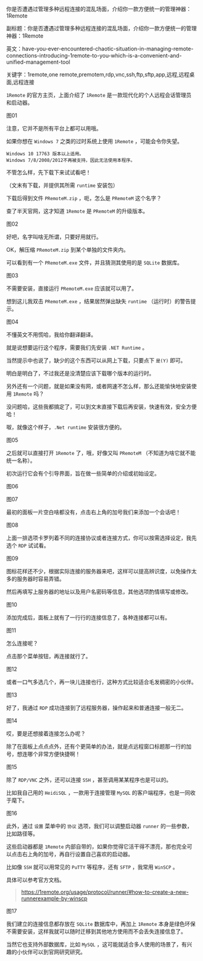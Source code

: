 你是否遭遇过管理多种远程连接的混乱场面，介绍你一款方便统一的管理神器：1Remote

副标题：你是否遭遇过管理多种远程连接的混乱场面，介绍你一款方便统一的管理神器：1Remote

英文：have-you-ever-encountered-chaotic-situation-in-managing-remote-connections-introducing-1remote-to-you-which-is-a-convenient-and-unified-management-tool

关键字：1remote,one remote,premotem,rdp,vnc,ssh,ftp,sftp,app,远程,远程桌面,远程连接





`1Remote` 的官方主页，上面介绍了 `1Remote` 是一款现代化的个人远程会话管理员和启动器。

图01



注意，它并不是所有平台上都可以用哦。

如果你想在 `Windows 7` 之类的过时系统上使用 `1Remote` ，可能会令你失望。

```
Windows 10 17763 版本以上适用。
Windows 7/8/2008/2012不再被支持，因此无法使用本程序。
```



不管怎么样，先下载下来试试看吧！

（文末有下载，并提供其所需 `runtime` 安装包）



下载后得到文件 `PRemoteM.zip` ，呃，怎么是 `PRemoteM` 这个名字？

查了半天官网，这才知道 `1Remote` 是 `PRemoteM` 的升级版本。

图02



好吧，名字叫啥无所谓，只要好用就行。

OK，解压缩 `PRemoteM.zip` 到某个单独的文件夹内。

可以看到有一个 `PRemoteM.exe` 文件，并且猜测其使用的是 `SQLite` 数据库。

图03



不需要安装，直接运行  `PRemoteM.exe` 应该就可以用了。

想到这儿我双击 `PRemoteM.exe` ，结果居然弹出缺失 `runtime` （运行时）的警告提示。

图04



不懂英文不用慌哈，我给你翻译翻译。

就是说想要运行这个程序，需要我们先安装 `.NET Runtime` 。

当然提示中也说了，缺少的这个东西可以从网上下载，只要点下 `是(Y)` 即可。

明白是明白了，不过我还是没清楚应该下载哪个版本的运行时。

另外还有一个问题，就是如果没有网，或者网速不怎么样，那么还能愉快地安装使用 `1Remote` 吗？

没问题哈，这些我都搞定了，可以到文末直接下载后再安装，快速有效，安全方便哈！



呶，就像这个样子，`.Net runtime` 安装很方便的。

图05



之后就可以直接打开 `1Remote` 了，哦，好像又叫 `PRemoteM` （不知道为啥它就不能统一名称）。

初次运行它会有个引导界面，旨在做一些简单的介绍或初始设定。

图06

图07



最初的面板一片空白啥都没有，点击右上角的加号我们来添加一个会话吧！

图08



上面一排选项卡罗列着不同的连接协议或者连接方式，你可以按需选择设定，我先选个 `RDP` 试试看。

图09



图标花样还不少，根据实际连接的服务器来吧，这样可以提高辨识度，以免操作太多的服务器时容易弄错。

然后再填写上服务器的地址以及用户名密码等信息，其他选项酌情填写或修改。

图10



添加完成后，面板上就有了一行行的连接信息了，各种连接都可以有。

图11



怎么连接呢？

点击那个菜单按钮，再连接就行了。

图12



或者一口气多选几个，再一块儿连接也行，这种方式比较适合毛发稠密的小伙伴。

图13



好了，我通过 `RDP` 成功连接到了远程服务器，操作起来和普通连接一般无二。

图14



哎，要是还想接着连接怎么办呢？

除了在面板上点点点外，还有个更简单的办法，就是点远程窗口标题那一行的加号，想连哪个非常方便快捷啊！

图15



除了 `RDP/VNC` 之外，还可以连接 `SSH` ，甚至调用某某程序也是可以的。

比如我自己用的 `HeidiSQL` ，一款用于连接管理 `MySQL` 的客户端程序，也是一同收于麾下。

图16



此外，通过 `设置` 菜单中的 `协议` 选项，我们可以调整启动器 `runner` 的一些参数，比如路径等。

这些启动器都是 `1Remote` 内部自带的，如果你觉得它活干得不漂亮，那也完全可以点击右上角的加号，再自行设置自己喜欢的启动器。

比如像 `SSH` 就可以用常见的 `PuTTY` 等程序，还有 `SFTP` ，我常用 `WinSCP` 。 

具体可以参考官方文档。

> https://1remote.org/usage/protocol/runner/#how-to-create-a-new-runnerexample-by-winscp

图17



我们建立的连接信息都存放在 `SQLite` 数据库中，再加上 `1Remote` 本身是绿色环保不需要安装，这样我就可以随时迁移到其他地方使用而不会丢失连接信息了。

当然它也支持外部数据库，比如 `MySQL` ，这可能就适合多人使用的场景了，有兴趣的小伙伴可以到官网研究研究。

